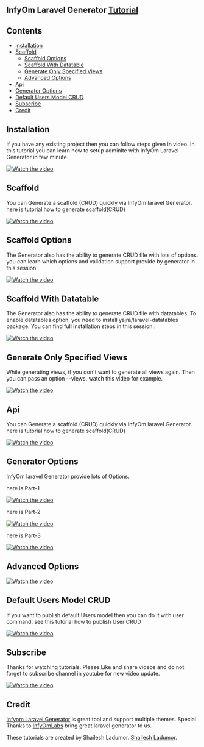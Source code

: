 ## InfyOm Laravel Generator [Tutorial](https://www.youtube.com/channel/UCuCjzuwBqMqFdh0EU-UwQ-w?sub_confirmation=1)

## Contents

- [Installation](#installation)
- [Scaffold](#scaffold)
    - [Scaffold Options](#scaffold-options)
    - [Scaffold With Datatable](#scaffold-with-datatable)
    - [Generate Only Specified Views](#generate-only-specified-views)
    - [Advanced Options](#advanced-options)
- [Api](#api)
- [Generator Options](#generator-options)
- [Default Users Model CRUD](#default-users-model-crud)
- [Subscribe](#subscribe)
- [Credit](#credit)

## Installation
If you have any existing project then you can follow steps given in video. In this tutorial you can learn how to setup adminlte with InfyOm Laravel Generator in few minute.

[![Watch the video](https://i.ibb.co/F0hL4gB/01.jpg)](https://youtu.be/Q8CpX4MP1sA)

## Scaffold
You can Generate a scaffold (CRUD) quickly via InfyOm laravel Generator. here is tutorial how to generate scaffold(CRUD) 

[![Watch the video](https://i.ibb.co/HV0YGPW/02.jpg)](https://youtu.be/Q8CpX4MP1sA)

## Scaffold Options
The Generator also has the ability to generate CRUD file with lots of options. you can learn which options and validation support provide by generator in this session.

[![Watch the video](https://i.ibb.co/6H9wWsY/04.jpg)](https://youtu.be/8VuEzoz42BQ)

## Scaffold With Datatable
The Generator also has the ability to generate CRUD file with datatables. To enable datatables option, you need to install yajra/laravel-datatables package. You can find full installation steps in this session..

[![Watch the video](https://i.ibb.co/VQ4BsnW/05.jpg)](https://youtu.be/YC0YXrAF4SA)

## Generate Only Specified Views
While generating views, if you don't want to generate all views again. Then you can pass an option --views. watch this video for example.

[![Watch the video](https://i.ibb.co/QrmC0m4/06.jpg)](https://youtu.be/IyWpguOGGVw)

## Api
You can Generate a scaffold (CRUD) quickly via InfyOm laravel Generator. here is tutorial how to generate scaffold(CRUD) 

[![Watch the video](https://i.ibb.co/xXVM7Qp/03.jpg)](https://youtu.be/W58PIXo0C40)

## Generator Options
InfyOm laravel Generator provide lots of Options. 

here is Part-1

[![Watch the video](https://i.ibb.co/cLpqtzW/07.jpg)](https://youtu.be/RpRhHMr1y54)

here is Part-2

[![Watch the video](https://i.ibb.co/H7xp4Lt/08.jpg)](https://youtu.be/sjEKg-Uo4qg)


here is Part-3

[![Watch the video](https://i.ibb.co/Z2jHfJY/youtube-image.jpg)](https://youtu.be/VHMfgGonoOU)

## Advanced Options

[![Watch the video](https://i.ibb.co/gMntNSy/you-tube-img.jpg)](https://youtu.be/J-yft5gAztQ)

## Default Users Model CRUD
If you want to publish default Users model then you can do it with user command. see this tutorial how to publish User CRUD

[![Watch the video](https://i.ibb.co/7pZ94XS/09.jpg)](https://youtu.be/V7PCL6HCdXo)

## Subscribe

Thanks for watching tutorials. Please Like and share videos and do not forget to subscribe channel in youtube for new video update.

[![Watch the video](https://i.ibb.co/G3rscqk/like.png)](https://www.youtube.com/channel/UCuCjzuwBqMqFdh0EU-UwQ-w?sub_confirmation=1)

## Credit
[Infyom Laravel Generator](https://github.com/InfyOmLabs/laravel-generator) is great tool and support multiple themes. Special Thanks to [InfyOmLabs](https://labs.infyom.com/) bring great laravel generator to us.

These tutorials are created by Shailesh Ladumor. [Shailesh Ladumor](https://github.com/shailesh-ladumor).
